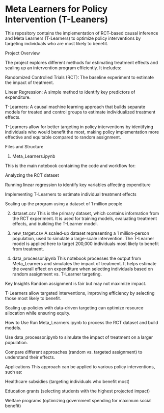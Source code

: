 # Meta Learners for Policy Intervention (T-Leaners) 
This repository contains the implementation of RCT-based causal inference and Meta Learners (T-Learners) to optimize policy interventions by targeting individuals who are most likely to benefit.

Project Overview
  
  The project explores different methods for estimating treatment effects and scaling up an intervention program efficiently. It includes:

  Randomized Controlled Trials (RCT): The baseline experiment to estimate the impact of treatment.

  Linear Regression: A simple method to identify key predictors of expenditure.

  T-Learners: A causal machine learning approach that builds separate models for treated and control groups to estimate individualized treatment effects.

  T-Learners allow for better targeting in policy interventions by identifying individuals who would benefit the most, making policy implementation more effective and equitable compared to random assignment.

Files and Structure

1. Meta_Learners.ipynb

  This is the main notebook containing the code and workflow for:

  Analyzing the RCT dataset

  Running linear regression to identify key variables affecting expenditure

  Implementing T-Learners to estimate individual treatment effects

  Scaling up the program using a dataset of 1 million people

2. dataset.csv
  This is the primary dataset, which contains information from the RCT experiment. It is used for training models, evaluating treatment effects, and building the T-Learner model.

3. new_target.csv
  A scaled-up dataset representing a 1 million-person population, used to simulate a large-scale intervention. The T-Learner model is applied here to target 200,000 individuals most likely to benefit from treatment.

4. data_processor.ipynb
  This notebook processes the output from Meta_Learners and simulates the impact of treatment. It helps estimate the overall effect on expenditure when selecting individuals based on random assignment vs. T-Learner targeting.

Key Insights
  Random assignment is fair but may not maximize impact.

  T-Learners allow targeted interventions, improving efficiency by selecting those most likely to benefit.

  Scaling up policies with data-driven targeting can optimize resource allocation while ensuring equity.

How to Use
  Run Meta_Learners.ipynb to process the RCT dataset and build models.

  Use data_processor.ipynb to simulate the impact of treatment on a larger population.

  Compare different approaches (random vs. targeted assignment) to understand their effects.

Applications
  This approach can be applied to various policy interventions, such as:

  Healthcare subsidies (targeting individuals who benefit most)

Education grants (selecting students with the highest projected impact)

Welfare programs (optimizing government spending for maximum social benefit)

